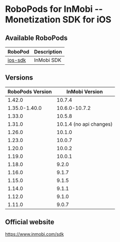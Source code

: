 # RoboPods for InMobi -- Monetization SDK for iOS

## Available RoboPods

| RoboPod                           | Description                               |
|-----------------------------------|-------------------------------------------|
| [ios-sdk](ios-sdk/)               | InMobi SDK                                |

## Versions

| RoboPods Version | InMobi Version          |
|------------------|-------------------------|
| 1.42.0           | 10.7.4                  |
| 1.35.0-1.40.0    | 10.6.0-10.7.2           |
| 1.33.0           | 10.5.8                  |
| 1.31.0           | 10.1.4 (no api changes) |
| 1.26.0           | 10.1.0                  |
| 1.23.0           | 10.0.7                  |
| 1.20.0           | 10.0.2                  |
| 1.19.0           | 10.0.1                  |
| 1.18.0           | 9.2.0                   |
| 1.16.0           | 9.1.7                   |
| 1.15.0           | 9.1.5                   |
| 1.14.0           | 9.1.1                   |
| 1.12.0           | 9.1.0                   |
| 1.11.0           | 9.0.7                   |

## Official website

https://www.inmobi.com/sdk